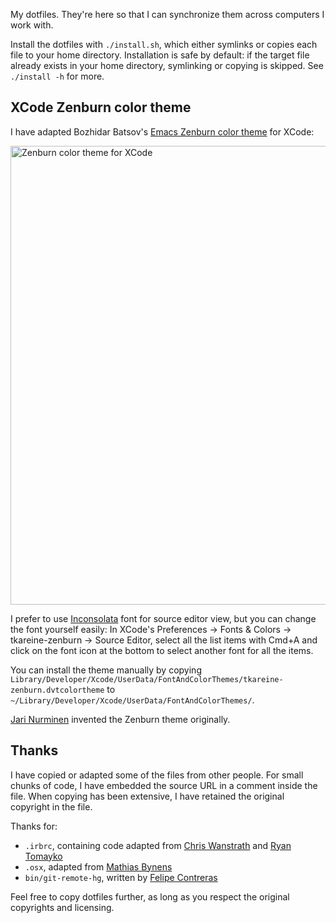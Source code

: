 My dotfiles. They're here so that I can synchronize them across
computers I work with.

Install the dotfiles with `./install.sh`, which either symlinks or
copies each file to your home directory. Installation is safe by
default: if the target file already exists in your home directory,
symlinking or copying is skipped. See `./install -h` for more.

XCode Zenburn color theme
-------------------------

I have adapted Bozhidar Batsov's
[Emacs Zenburn color theme](http://github.com/bbatsov/zenburn-emacs)
for XCode:

<img src="https://dl.dropboxusercontent.com/u/1404049/xcode-tkareine-zenburn.png" title="Zenburn color theme for XCode" alt="Zenburn color theme for XCode" width="725" height="734">

I prefer to use
[Inconsolata](http://www.levien.com/type/myfonts/inconsolata.html)
font for source editor view, but you can change the font yourself
easily: In XCode's Preferences → Fonts & Colors → tkareine-zenburn →
Source Editor, select all the list items with Cmd+A and click on the
font icon at the bottom to select another font for all the items.

You can install the theme manually by copying
`Library/Developer/Xcode/UserData/FontAndColorThemes/tkareine-zenburn.dvtcolortheme`
to `~/Library/Developer/Xcode/UserData/FontAndColorThemes/`.

[Jari Nurminen](http://kippura.org/zenburnpage/) invented the Zenburn
theme originally.

Thanks
------

I have copied or adapted some of the files from other people. For
small chunks of code, I have embedded the source URL in a comment
inside the file. When copying has been extensive, I have retained the
original copyright in the file.

Thanks for:

* `.irbrc`, containing code adapted from
  [Chris Wanstrath](http://ozmm.org/posts/time_in_irb.html) and
  [Ryan Tomayko](https://github.com/rtomayko/dotfiles/blob/rtomayko/.irbrc)
* `.osx`, adapted from [Mathias Bynens](http://mths.be/osx)
* `bin/git-remote-hg`, written by
  [Felipe Contreras](https://github.com/felipec/git-remote-hg)

Feel free to copy dotfiles further, as long as you respect the
original copyrights and licensing.
